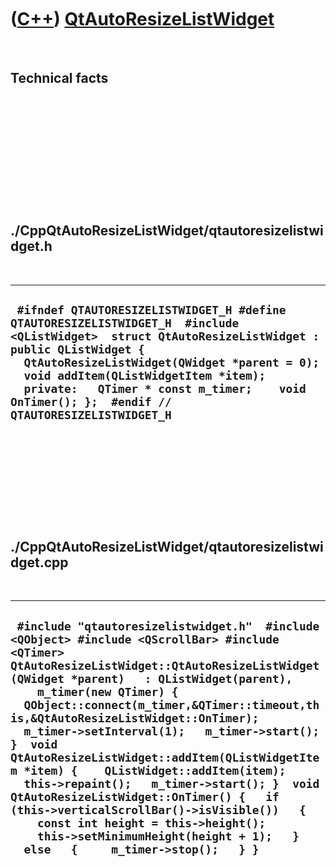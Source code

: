 
 

 

 

 

 

([C++](Cpp.md)) [QtAutoResizeListWidget](CppQtAutoResizeListWidget.md)
========================================================================

 

Technical facts
---------------

 

 

 

 

 

 

./CppQtAutoResizeListWidget/qtautoresizelistwidget.h
----------------------------------------------------

 

  ------------------------------------------------------------------------------------------------------------------------------------------------------------------------------------------------------------------------------------------------------------------------------------------------------------------------------------------
  ` #ifndef QTAUTORESIZELISTWIDGET_H #define QTAUTORESIZELISTWIDGET_H  #include <QListWidget>  struct QtAutoResizeListWidget : public QListWidget {   QtAutoResizeListWidget(QWidget *parent = 0);   void addItem(QListWidgetItem *item);    private:   QTimer * const m_timer;    void OnTimer(); };  #endif // QTAUTORESIZELISTWIDGET_H`
  ------------------------------------------------------------------------------------------------------------------------------------------------------------------------------------------------------------------------------------------------------------------------------------------------------------------------------------------

 

 

 

 

 

./CppQtAutoResizeListWidget/qtautoresizelistwidget.cpp
------------------------------------------------------

 

  -------------------------------------------------------------------------------------------------------------------------------------------------------------------------------------------------------------------------------------------------------------------------------------------------------------------------------------------------------------------------------------------------------------------------------------------------------------------------------------------------------------------------------------------------------------------------------------------------------------------------------------------------------------------------------------------------------------------------
  ` #include "qtautoresizelistwidget.h"  #include <QObject> #include <QScrollBar> #include <QTimer>  QtAutoResizeListWidget::QtAutoResizeListWidget(QWidget *parent)   : QListWidget(parent),     m_timer(new QTimer) {   QObject::connect(m_timer,&QTimer::timeout,this,&QtAutoResizeListWidget::OnTimer);   m_timer->setInterval(1);   m_timer->start(); }  void QtAutoResizeListWidget::addItem(QListWidgetItem *item) {    QListWidget::addItem(item);   this->repaint();   m_timer->start(); }  void QtAutoResizeListWidget::OnTimer() {   if (this->verticalScrollBar()->isVisible())   {     const int height = this->height();     this->setMinimumHeight(height + 1);   }   else   {     m_timer->stop();   } }`
  -------------------------------------------------------------------------------------------------------------------------------------------------------------------------------------------------------------------------------------------------------------------------------------------------------------------------------------------------------------------------------------------------------------------------------------------------------------------------------------------------------------------------------------------------------------------------------------------------------------------------------------------------------------------------------------------------------------------------

 

 

 

 

 

 

